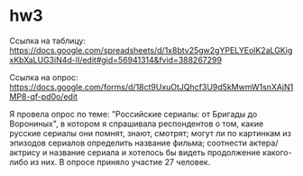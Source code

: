 # hw3
Ссылка на таблицу: https://docs.google.com/spreadsheets/d/1x8btv25gw2gYPELYEolK2aLGKigxKbXaLUG3iN4d-lI/edit#gid=56941314&fvid=388267299

Ссылка на опрос: https://docs.google.com/forms/d/18ct9UxuOtJQhcf3U9d5kMwmW1snXAjN1MP8-qf-pd0o/edit

 Я провела опрос по теме: "Российские сериалы: от Бригады до Ворониных", в котором я спрашивала респондентов о том, какие русские сериалы они помнят, знают, смотрят; могут ли по картинкам из эпизодов сериалов определить название фильма; соотнести актера/актрису и название сериала и хотелось бы видеть продолжение какого-либо из них. 
 В опросе приняло участие 27 человек. 
